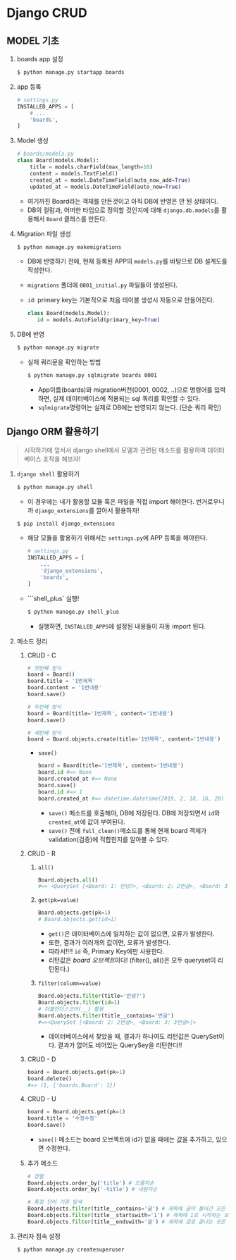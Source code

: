 # Django CRUD

## MODEL 기초

1. boards app 설정

   ``` bash
   $ python manage.py startapp boards
   ```

2. app 등록

   ``` python
   # settings.py
   INSTALLED_APPS = [
       # ...
       'boards',
   ]
   ```

3. Model 생성

   ``` python
   # boards/models.py
   class Board(models.Model):
       title = models.charField(max_length=10)
       content = models.TextField()
       created_at = model.DateTimeField(auto_now_add=True)
       updated_at = models.DateTimeField(auto_now=True)
   ```

   * 여기까진 Board라는 객체를 만든것이고 아직 DB에 반영은 안 된 상태이다.
   * DB의 컬럼과, 어떠한 타입으로 정의할 것인지에 대해 `django.db.models`를 활용해서 `Board` 클래스를 만든다.

4. Migration 파일 생성

   ``` bash
   $ python manage.py makemigrations
   ```

   * DB에 반영하기 전에, 현재 등록된 APP의 `models.py`를 바탕으로 DB 설계도를 작성한다.

   * `migrations` 폴더에 `0001_initial.py` 파일들이 생성된다.

   * `id`: primary key는 기본적으로 처음 테이블 생성시 자동으로 만들어진다.

     ``` python
     class Board(models.Model):
     	id = models.AutoField(primary_key=True)
     ```

     

5. DB에 반영

   ``` bash
   $ python manage.py migrate
   ```

   * 실제 쿼리문을 확인하는 방법

     ``` bash
     $ python manage.py sqlmigrate boards 0001
     ```

     * App이름(boards)와 migration버전(0001, 0002, ..)으로 명령어를 입력하면, 실제 데이터베이스에 적용되는 sql 쿼리를 확인할 수 있다.
     * `sqlmigrate`명령어는 실제로 DB에는 반영되지 않는다. (단순 쿼리 확인)



## Django ORM 활용하기

> 시작하기에 앞서서 django shell에서 모델과 관련된 메소드를 활용하여 데이터베이스 조작을 해보자!

1. `django shell` 활용하기

   ``` bash
   $ python manage.py shell
   ```

   * 이 경우에는 내가 활용할 모듈 혹은 파일을 직접 import 해야한다. 번거로우니까 `django_extensions`를 깔아서 활용하자!

   ``` bash
   $ pip install django_extensions
   ```

   * 해당 모듈을 활용하기 위해서는 `settings.py`에 APP 등록을 해야한다.

     ``` python
     # settings.py
     INSTALLED_APPS = [
         ...
         'django_extensions',
         'boards',
     ]
     ```

   * ```shell_plus` 실행!

     ``` bash
     $ python manage.py shell_plus
     ```

     * 실행하면, `INSTALLED_APPS`에 설정된 내용들이 자동 import 된다.

2. 메소드 정리

   1. CRUD - C

      ``` python
      # 첫번째 방식
      board = Board()
      board.title = '1번제목'
      board.content = '1번내용'
      board.save()
      
      # 두번째 방식
      board = Board(title='1번제목', content='1번내용')
      board.save()
      
      # 세번째 방식
      board = Board.objects.create(title='1번제목', content='1번내용')
      ```

      * `save()`

        ``` python
        board = Board(title='1번제목', content='1번내용')
        board.id #=> None
        board.created_at #=> None
        board.save()
        board.id #=> 1
        board.created_at #=> datetime.datetime(2019, 2, 18, 16, 20)
        ```

        * `save()` 메소드를 호출해야, DB에 저장된다. DB에 저장되면서 `id`와 `created_at`에 값이 부여된다.
        * `save()` 전에 `full_clean()`메소드를 통해 현재 board 객체가 validation(검증)에 적합한지를 알아볼 수 있다.

   2. CRUD - R

      1. `all()`

         ``` python
         Board.objects.all()
         #=> <QuerySet [<Board: 1: 안녕?>, <Board: 2: 2번글>, <Board: 3: 3번글>]>
         ```

      2. `get(pk=value)`

         ``` python
         Board.objects.get(pk=1)
         # Board.objects.get(id=1)
         ```

         * `get()`은 데이터베이스에 일치하는 값이 없으면, 오류가 발생한다.
         * 또한, 결과가 여러개의 값이면, 오류가 발생한다.
         * 따라서!!!! `id` 즉, Primary Key에만 사용한다.
         * 리턴값은 *board 오브젝트*이다! (filter(), all()은 모두 queryset이 리턴된다.)

      3. `filter(column=value)`

         ``` python
         Board.objects.filter(title='안녕?')
         Board.objects.filter(id=1)
         # 더블언더스코어(__) 활용
         Board.objects.filter(title__contains='번글')
         #=><QuerySet [<Board: 2: 2번글>, <Board: 3: 3번글>]>
         ```

         * 데이터베이스에서 찾았을 때, 결과가 하나여도 리턴값은 QuerySet이다. 결과가 없어도 비어있는 QuerySey을 리턴한다!!

   3. CRUD - D

      ``` python
      board = Board.objects.get(pk=1)
      board.delete()
      #=> (1, {'boards.Board': 1})
      ```

   4. CRUD - U

      ``` python
      board = Board.objects.get(pk=1)
      board.title = '수정수정'
      board.save()
      ```

      * `save()` 메소드는 board 오브젝트에 id가 없을 때에는 값을 추가하고, 있으면 수정한다.

   5. 추가 메소드

      ``` python
      # 정렬
      Board.objects.order_by('title') # 오름차순
      Board.objects.order_by('-title') # 내림차순
      
      # 특정 단어 기준 탐색
      Board.objects.filter(title__contains='글') # 제목에 글이 들어간 모든 데이터
      Board.objects.filter(title__startswith='1') # 제목에 1로 시작하는 모든 데이터
      Board.objects.filter(title__endswith='글') # 제목에 글로 끝나는 모든 데이터
      ```

3. 관리자 접속 설정

   ``` bash
   $ python manage.py createsuperuser
   ```

   